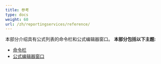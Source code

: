 ```yaml
---
title: 参考
type: docs
weight: 60
url: /zh/reportingservices/reference/
---
```


本部分介绍具有公式列表的命令栏和公式编辑器窗口。
**本部分包括以下主题:** 
- [命令栏](/cells/zh/reportingservices/command-bars/)
- [公式编辑器窗口](/cells/zh/reportingservices/formula-editor-window/)
